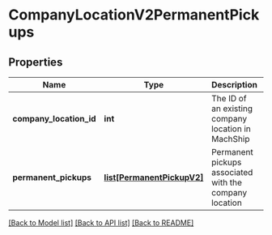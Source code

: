 # CompanyLocationV2PermanentPickups

## Properties
Name | Type | Description | Notes
------------ | ------------- | ------------- | -------------
**company_location_id** | **int** | The ID of an existing company location in MachShip | [optional] 
**permanent_pickups** | [**list[PermanentPickupV2]**](PermanentPickupV2.md) | Permanent pickups associated with the company location | [optional] 

[[Back to Model list]](../README.md#documentation-for-models) [[Back to API list]](../README.md#documentation-for-api-endpoints) [[Back to README]](../README.md)

